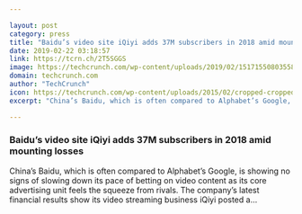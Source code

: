 ```yaml
---

layout: post
category: press
title: "Baidu’s video site iQiyi adds 37M subscribers in 2018 amid mounting losses"
date: 2019-02-22 03:18:57
link: https://tcrn.ch/2T5SGGS
image: https://techcrunch.com/wp-content/uploads/2019/02/15171550803558_.pic_hd.jpg?w=764
domain: techcrunch.com
author: "TechCrunch"
icon: https://techcrunch.com/wp-content/uploads/2015/02/cropped-cropped-favicon-gradient.png?w=180
excerpt: "China’s Baidu, which is often compared to Alphabet’s Google, is showing no signs of slowing down its pace of betting on video content as its core advertising unit feels the squeeze from rivals. The company’s latest financial results show its video streaming business iQiyi posted a…"

---
```


### Baidu’s video site iQiyi adds 37M subscribers in 2018 amid mounting losses

China’s Baidu, which is often compared to Alphabet’s Google, is showing no signs of slowing down its pace of betting on video content as its core advertising unit feels the squeeze from rivals. The company’s latest financial results show its video streaming business iQiyi posted a…